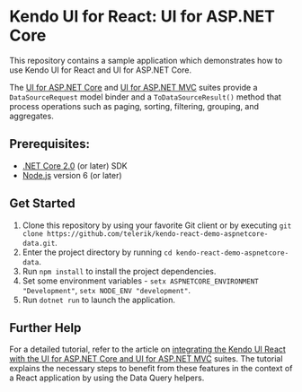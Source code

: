# Kendo UI for React: UI for ASP.NET Core  

This repository contains a sample application which demonstrates how to use Kendo UI for React and UI for ASP.NET Core.

The [UI for ASP.NET Core](http://www.telerik.com/aspnet-core-ui) and [UI for ASP.NET MVC](http://www.telerik.com/aspnet-mvc) suites provide a `DataSourceRequest` model binder and a `ToDataSourceResult()` method that process operations such as paging, sorting, filtering, grouping, and aggregates.

## Prerequisites:
-  [.NET Core 2.0](https://www.microsoft.com/net/learn/get-started/windows) (or later) SDK
-  [Node.js](https://nodejs.org/en/) version 6 (or later)

## Get Started

1. Clone this repository by using your favorite Git client or by executing `git clone https://github.com/telerik/kendo-react-demo-aspnetcore-data.git`.
1. Enter the project directory by running `cd kendo-react-demo-aspnetcore-data`.
1. Run `npm install` to install the project dependencies.
1. Set some environment variables - `setx ASPNETCORE_ENVIRONMENT "Development"`, `setx NODE_ENV "development"`.
1. Run `dotnet run` to launch the application.

## Further Help

For a detailed tutorial, refer to the article on [integrating the Kendo UI React with the UI for ASP.NET Core and UI for ASP.NET MVC](http://www.telerik.com/kendo-react-ui/components/dataquery/mvc-integration/) suites. The tutorial explains the necessary steps to benefit from these features in the context of a React application by using the Data Query helpers.


